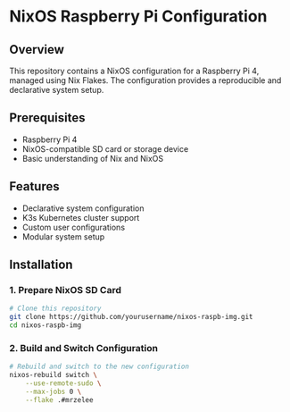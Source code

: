 # NixOS Raspberry Pi Configuration

## Overview

This repository contains a NixOS configuration for a Raspberry Pi 4, managed using Nix Flakes. The configuration provides a reproducible and declarative system setup.

## Prerequisites

- Raspberry Pi 4
- NixOS-compatible SD card or storage device
- Basic understanding of Nix and NixOS

## Features

- Declarative system configuration
- K3s Kubernetes cluster support
- Custom user configurations
- Modular system setup

## Installation

### 1. Prepare NixOS SD Card

```bash
# Clone this repository
git clone https://github.com/yourusername/nixos-raspb-img.git
cd nixos-raspb-img
```

### 2. Build and Switch Configuration

```bash
# Rebuild and switch to the new configuration
nixos-rebuild switch \
    --use-remote-sudo \
    --max-jobs 0 \
    --flake .#mrzelee
```
